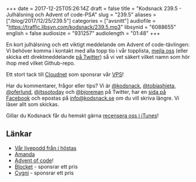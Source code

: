 +++
date = 2017-12-25T05:26:14Z
draft = false
title = "Kodsnack 239.5 - Julhälsning och Advent of code-PSA"
slug = "239.5"
aliases = ["/blog/2017/12/25/239.5"]
categories = ["avsnitt"]
audiofile = "https://traffic.libsyn.com/kodsnack/239.5.mp3"
libsynid = "6088655"
english = false
audiosize = "931257"
audiolength = "01:48"
+++

En kort julhälsning och ett viktigt meddelande om Advent of code-tävlingen: Vi behöver komma i kontakt med alla topp tio i vår topplista, [mejla oss](mailto:info@kodsnack.se) (eller skicka ett direktmeddelande [på Twitter](https://www.twitter.com/kodsnack)) så vi vet säkert vilket namn som hör ihop med vilket Github-repo.

Ett stort tack till [Cloudnet](http://www.cloudnet.se) som sponsrar vår [VPS](http://en.wikipedia.org/wiki/Virtual_private_server)!

Har du kommentarer, frågor eller tips? Vi är [@kodsnack](https://www.twitter.com/kodsnack), [@tobiashieta](https://www.twitter.com/tobiashieta), [@oferlund](https://www.twitter.com/oferlund), [@itssotoday](https://twitter.com/itssotoday) och [@bjoreman](https://www.twitter.com/bjoreman) på Twitter, har en [sida på Facebook](https://www.facebook.com/kodsnack) och epostas på [info@kodsnack.se](mailto:info@kodsnack.se) om du vill skriva längre. Vi läser allt som skickas.

Gillar du Kodsnack får du hemskt gärna [recensera oss i iTunes](http://itunes.apple.com/se/podcast/kodsnack/id561631498?l=en)!

## Länkar ##
* [Vår livepodd från i höstas](https://kodsnack.se/229/)
* [Amanda](https://twitter.com/itssotoday)
* [Advent of code](http://adventofcode.com/)!
* [Blocket](https://www.blocket.se/) - sponsrar ett pris
* [Cygni](https://cygni.se/) - sponsrar ett pris